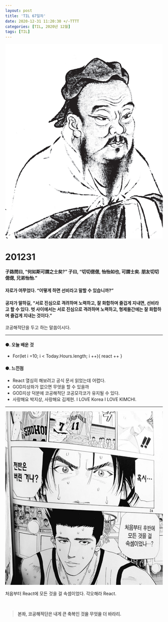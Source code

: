 ```yaml
---
layout: post
title: 'TIL 67일차'
date: 2020-12-31 11:20:30 +/-TTTT
categories: [TIL, 2020년 12월]
tags: [TIL]
---
```


![image](/assets/img/sample/avatar.jpg)

# **201231**

#### **子路問曰, “何如斯可謂之士矣?” 子曰, “切切偲偲, 怡怡如也, 可謂士矣. 朋友切切偲偲, 兄弟怡怡.”**

#### **자로가 여쭈었다. “어떻게 하면 선비라고 말할 수 있습니까?”**

#### **공자가 말하길, “서로 진심으로 격려하며 노력하고, 잘 화합하며 즐겁게 지내면, 선비라고 할 수 있다. 벗 사이에서는 서로 진심으로 격려하며 노력하고,** **형제들간에는 잘 화합하며 즐겁게 지내는 것이다.”**

코공해적단을 두고 하는 말씀이시다.

---

#### **⚈. 오늘 배운 것**

- For(let i =10; i < Today.Hours.length; i ++){
  react ++
  }

#### **⚈. 느낀점**

- React 열심히 해보려고 공식 문서 읽었는데 어렵다.
- GOD지상좌가 없으면 무엇을 할 수 있을까
- GOD지상 덕분에 코공해적단 코공모각코가 유지될 수 있다.
- 사랑해요 박지상, 사랑해요 김제현. I LOVE Korea I LOVE KIMCHI.

---

![image](/assets/img/sample/til7.png)

처음부터 React에 모든 것을 걸 속셈이었다. 각오해라 React.

<br>

> **본좌, 코공해적단은 내게 큰 축복인 것을 무엇을 더 바라리.**
